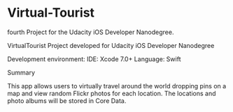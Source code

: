 # Virtual-Tourist

fourth Project for the Udacity iOS Developer Nanodegree.



VirtualTourist
Project developed for Udacity iOS Developer Nanodegree

Development environment: 
IDE: Xcode 7.0+ 
Language: Swift

Summary

This app allows users to virtually travel around the world  dropping pins on a map and view random Flickr photos for each location.
The locations and photo albums will be stored in Core Data.
